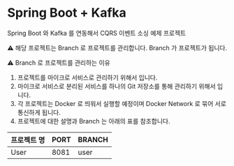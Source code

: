 # Spring Boot + Kafka
Spring Boot 와 Kafka 를 연동해서 CQRS 이벤트 소싱 예제 프로젝트

⚠ 해당 프로젝트는 Branch 로 프로젝트를 관리합니다. Branch 가 프로젝트가 됩니다.

⚠ Branch 로 프로젝트를 관리하는 이유
1. 프로젝트를 마이크로 서비스로 관리하기 위해서 입니다.
2. 마이크로 서비스로 분리된 서비스를 하나의 Git 저장소를 통해 관리하기 위해서 입니다.
3. 각 프로젝트는 Docker 로 띄워서 실행할 예정이며 Docker Network 로 묶어 서로 통신하게 됩니다.
4. 프로젝트에 대한 설명과 Branch 는 아래의 표를 참조합니다.

| 프로젝트 명 | PORT | BRANCH |
|-----------|------|--------|
| User      | 8081 | user   |
